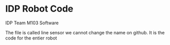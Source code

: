 # IDP Robot Code
 IDP Team M103 Software


The file is called line sensor we cannot change the name on github. It is the code for the entier robot
